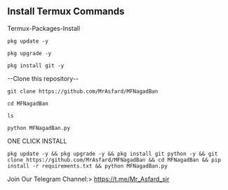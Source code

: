## Install Termux Commands

Termux-Packages-Install

```
pkg update -y
```
```
pkg upgrade -y
```
```
pkg install git -y
```


--Clone this repository--

```
git clone https://github.com/MrAsfard/MFNagadBan
```
```
cd MFNagadBan
```
```
ls
```

```
python MFNagadBan.py
```

ONE CLICK INSTALL
```
pkg update -y && pkg upgrade -y && pkg install git python -y && git clone https://github.com/MrAsfard/MFNagadBan && cd MFNagadBan && pip install -r requirements.txt && python MFNagadBan.py
```


Join  Our Telegram Channel:> https://t.me/Mr_Asfard_sir
